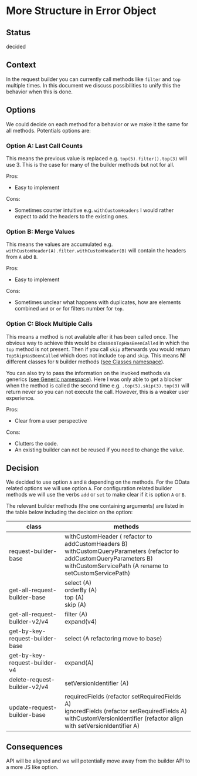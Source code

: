 # More Structure in Error Object

## Status

decided

## Context

In the request builder you can currently call methods like `filter` and `top` multiple times.
In this document we discuss possibilities to unify this the behavior when this is done.

## Options

We could decide on each method for a behavior or we make it the same for all methods.
Potentials options are:

### Option A: Last Call Counts

This means the previous value is replaced e.g. `top(5).filter().top(3)` will use 3.
This is the case for many of the builder methods but not for all.

Pros:

- Easy to implement

Cons:

- Sometimes counter intuitive e.g. `withCustomHeaders` I would rather expect to add the headers to the existing ones.

### Option B: Merge Values

This means the values are accumulated e.g. `withCustomHeader(A).filter.withCustomHeader(B)` will contain the headers from `A` abd `B`.

Pros:

- Easy to implement

Cons:

- Sometimes unclear what happens with duplicates, how are elements combined `and` or `or` for filters number for `top`.

### Option C: Block Multiple Calls

This means a method is not available after it has been called once.
The obvious way to achieve this would be classes`TopHasBeenCalled` in which the `top` method is not present.
Then if you call `skip` afterwards you would return `TopSkipHasBeenCalled` which does not include `top` and `skip`.
This means **N!** different classes for `N` builder methods ([see Classes namespace](./0017-code-snippets.ts)).

You can also try to pass the information on the invoked methods via generics ([see Generic namespace](./0017-code-snippets.ts)).
Here I was only able to get a blocker when the method is called the second time e.g. `.top(5).skip(3).top(3)` will return never so you can not execute the call.
However, this is a weaker user experience.

Pros:

- Clear from a user perspective

Cons:

- Clutters the code.
- An existing builder can not be reused if you need to change the value.

## Decision

We decided to use option `A` and `B` depending on the methods.
For the OData related options we will use option `A`.
For configuration related builder methods we will use the verbs `add` or `set` to make clear if it is option `A` or `B`.

The relevant builder methods (the one containing arguments) are listed in the table below including the decision on the option:

| class                           | methods                                                                                                                                                                              |
| ------------------------------- | ------------------------------------------------------------------------------------------------------------------------------------------------------------------------------------ |
| request-builder-base            | withCustomHeader ( refactor to addCustomHeaders B)<br>withCustomQueryParameters (refactor to addCustomQueryParameters B)<br>withCustomServicePath (A rename to setCustomServicePath) |
| get-all-request-builder-base    | select (A) <br>orderBy (A) <br>top (A) <br>skip (A)                                                                                                                                  |
| get-all-request-builder-v2/v4   | filter (A)<br>expand(v4)                                                                                                                                                             |
| get-by-key-request-builder-base | select (A refactoring move to base)                                                                                                                                                  |
| get-by-key-request-builder-v4   | expand(A)                                                                                                                                                                            |
| delete-request-builder-v2/v4    | setVersionIdentifier (A)                                                                                                                                                             |
| update-request-builder-base     | requiredFields (refactor setRequiredFields A)<br>ignoredFields (refactor setRequiredFields A)<br>withCustomVersionIdentifier (refactor align with setVersionIdentifier A)            |

## Consequences

API will be aligned and we will potentially move away from the builder API to a more JS like option.
